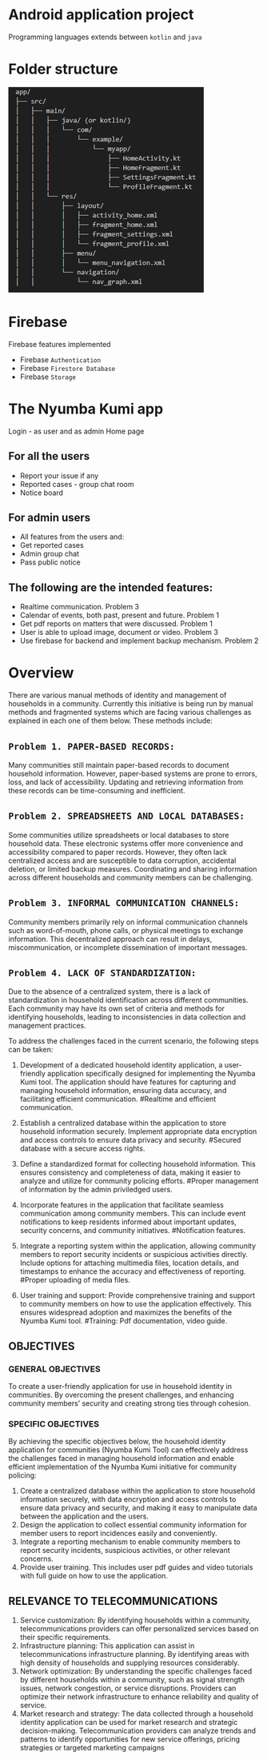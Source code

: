 # Android application project
Programming languages extends between `kotlin` and `java`

# Folder structure
![alt text](./index.png)

# Firebase
Firebase features implemented
- Firebase `Authentication`
- Firebase `Firestore Database`
- Firebase `Storage`

# The Nyumba Kumi app
Login - as user and as admin
Home page

## For all the users
- Report your issue if any
- Reported cases - group chat room
- Notice board

## For admin users
- All features from the users and:
- Get reported cases
- Admin group chat
- Pass public notice

## The following are the intended features:
- Realtime communication. Problem 3
- Calendar of events, both past, present and future. Problem 1
- Get pdf reports on matters that were discussed. Problem 1
- User is able to upload image, document or video. Problem 3
- Use firebase for backend and implement backup mechanism. Problem 2

# Overview
There are various manual methods of identity and management of households in a community. Currently this initiative is being run by manual methods and fragmented systems which are facing various challenges as explained in each one of them below.
These methods include:
## `Problem 1. PAPER-BASED RECORDS:`
Many communities still maintain paper-based records to document household information. However, paper-based systems are prone to errors, loss, and lack of accessibility. Updating and retrieving information from these records can be time-consuming and inefficient.

## `Problem 2. SPREADSHEETS AND LOCAL DATABASES:`
Some communities utilize spreadsheets or local databases to store household data. These electronic systems offer more convenience and accessibility compared to paper records. However, they often lack centralized access and are susceptible to data corruption, accidental deletion, or limited backup measures. Coordinating and sharing information across different households and community members can be challenging.

## `Problem 3. INFORMAL COMMUNICATION CHANNELS:`
Community members primarily rely on informal communication channels such as word-of-mouth, phone calls, or physical meetings to exchange information. This decentralized approach can result in delays, miscommunication, or incomplete dissemination of important messages.

## `Problem 4. LACK OF STANDARDIZATION:`
Due to the absence of a centralized system, there is a lack of standardization in household identification across different communities. Each community may have its own set of criteria and methods for identifying households, leading to inconsistencies in data collection and management practices.

To address the challenges faced in the current scenario, the following steps can be taken:
1) Development of a dedicated household identity application, a user-friendly application specifically designed for implementing the Nyumba Kumi tool. The application should have features for capturing and managing household information, ensuring data accuracy, and facilitating efficient communication.
   #Realtime and efficient communication.

2) Establish a centralized database within the application to store household information securely. Implement appropriate data encryption and access controls to ensure data privacy and security.
   #Secured database with a secure access rights.

3) Define a standardized format for collecting household information. This ensures consistency and completeness of data, making it easier to analyze and utilize for community policing efforts.
   #Proper management of information by the admin priviledged users.

4) Incorporate features in the application that facilitate seamless communication among community members. This can include event notifications to keep residents informed about important updates, security concerns, and community initiatives.
   #Notification features.

5) Integrate a reporting system within the application, allowing community members to report security incidents or suspicious activities directly. Include options for attaching multimedia files, location details, and timestamps to enhance the accuracy and effectiveness of reporting.
   #Proper uploading of media files.

6) User training and support: Provide comprehensive training and support to community members on how to use the application effectively. This ensures widespread adoption and maximizes the benefits of the Nyumba Kumi tool.
   #Training: Pdf documentation, video guide.

## OBJECTIVES
### GENERAL OBJECTIVES
To create a user-friendly application for use in household identity in communities. By overcoming the present challenges, and enhancing community members’ security and creating strong ties through cohesion.

### SPECIFIC OBJECTIVES
By achieving the specific objectives below, the household identity application for communities (Nyumba Kumi Tool) can effectively address the challenges faced in managing household information and enable efficient implementation of the Nyumba Kumi initiative for community policing:
1) Create a centralized database within the application to store household information securely, with data encryption and access controls to ensure data privacy and security, and making it easy to manipulate data between the application and the users.
2) Design the application to collect essential community information for member users to report incidences easily and conveniently.
3) Integrate a reporting mechanism to enable community members to report security incidents, suspicious activities, or other relevant concerns.
4) Provide user training. This includes user pdf guides and video tutorials with full guide on how to use the application.

## RELEVANCE TO TELECOMMUNICATIONS
1) Service customization: By identifying households within a community, telecommunications providers can offer personalized services based on their specific requirements.
2) Infrastructure planning: This application can assist in telecommunications infrastructure planning. By identifying areas with high density of households and supplying resources considerably.
3) Network optimization: By understanding the specific challenges faced by different households within a community, such as signal strength issues, network congestion, or service disruptions. Providers can optimize their network infrastructure to enhance reliability and quality of service.
4) Market research and strategy: The data collected through a household identity application can be used for market research and strategic decision-making. Telecommunication providers can analyze trends and patterns to identify opportunities for new service offerings, pricing strategies or targeted marketing campaigns
